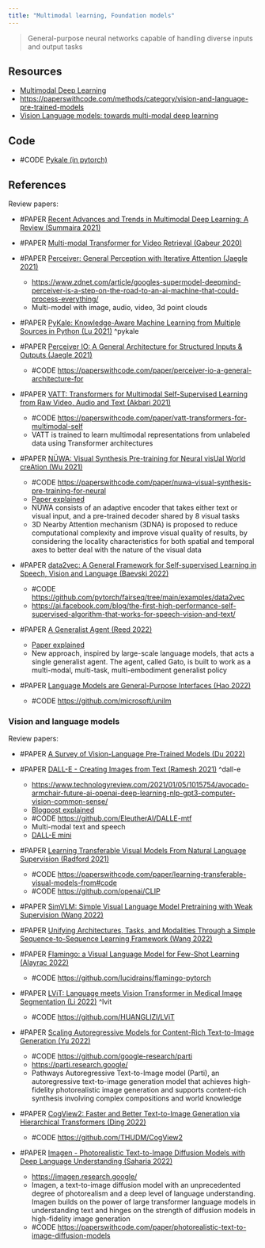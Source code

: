 ```yaml
---
title: "Multimodal learning, Foundation models"
---
```


> General-purpose neural networks capable of handling diverse inputs and output tasks

## Resources
- [Multimodal Deep Learning](https://multimodal-dl.mpi-inf.mpg.de/)
- https://paperswithcode.com/methods/category/vision-and-language-pre-trained-models
- [Vision Language models: towards multi-modal deep learning](https://theaisummer.com/vision-language-models/)

## Code
- #CODE [Pykale (in pytorch)](https://github.com/pykale/pykale)


## References
Review papers:
- #PAPER [Recent Advances and Trends in Multimodal Deep Learning: A Review (Summaira 2021)](https://arxiv.org/abs/2105.11087)

- #PAPER [Multi-modal Transformer for Video Retrieval (Gabeur 2020)](https://arxiv.org/abs/2007.10639)
- #PAPER [Perceiver: General Perception with Iterative Attention (Jaegle 2021)](https://arxiv.org/abs/2103.03206)
	- https://www.zdnet.com/article/googles-supermodel-deepmind-perceiver-is-a-step-on-the-road-to-an-ai-machine-that-could-process-everything/
	- Multi-model with image, audio, video, 3d point clouds
- #PAPER [PyKale: Knowledge-Aware Machine Learning from Multiple Sources in Python (Lu 2021)](https://arxiv.org/abs/2106.09756v1) ^pykale
- #PAPER [Perceiver IO: A General Architecture for Structured Inputs & Outputs (Jaegle 2021)](https://arxiv.org/abs/2107.14795v2)
	- #CODE https://paperswithcode.com/paper/perceiver-io-a-general-architecture-for
- #PAPER [VATT: Transformers for Multimodal Self-Supervised Learning from Raw Video, Audio and Text (Akbari 2021)](https://arxiv.org/abs/2104.11178v2)
	- #CODE https://paperswithcode.com/paper/vatt-transformers-for-multimodal-self
	- VATT is trained to learn multimodal representations from unlabeled data using Transformer architectures
- #PAPER [NÜWA: Visual Synthesis Pre-training for Neural visUal World creAtion (Wu 2021)](https://arxiv.org/abs/2111.12417v1)
	- #CODE https://paperswithcode.com/paper/nuwa-visual-synthesis-pre-training-for-neural
	- [Paper explained](https://www.youtube.com/watch?v=InhMx1h0N40&list=WL&index=50)
	- NÜWA consists of an adaptive encoder that takes either text or visual input, and a pre-trained decoder shared by 8 visual tasks
	- 3D Nearby Attention mechanism (3DNA) is proposed to reduce computational complexity and improve visual quality of results, by considering the locality characteristics for both spatial and temporal axes to better deal with the nature of the visual data
- #PAPER [data2vec: A General Framework for Self-supervised Learning in Speech, Vision and Language (Baevski 2022)](https://arxiv.org/abs/2202.03555)
	- #CODE https://github.com/pytorch/fairseq/tree/main/examples/data2vec
	- https://ai.facebook.com/blog/the-first-high-performance-self-supervised-algorithm-that-works-for-speech-vision-and-text/
- #PAPER [A Generalist Agent (Reed 2022)](https://arxiv.org/abs/2205.06175v1)
	- [Paper explained](https://www.youtube.com/watch?v=wSQJZHfAg18)
	- New approach, inspired by large-scale language models, that acts a single generalist agent. The agent, called Gato, is built to work as a multi-modal, multi-task, multi-embodiment generalist policy
- #PAPER [Language Models are General-Purpose Interfaces (Hao 2022)](https://arxiv.org/pdf/2206.06336v1)
	- #CODE https://github.com/microsoft/unilm

### Vision and language models
Review papers:
- #PAPER [A Survey of Vision-Language Pre-Trained Models (Du 2022)](https://arxiv.org/pdf/2202.10936)            

- #PAPER [DALL-E - Creating Images from Text (Ramesh 2021)](https://openai.com/blog/dall-e/) ^dall-e
	- https://www.technologyreview.com/2021/01/05/1015754/avocado-armchair-future-ai-openai-deep-learning-nlp-gpt3-computer-vision-common-sense/
	- [Blogpost explained](https://www.youtube.com/watch?v=j4xgkjWlfL4)
	- #CODE https://github.com/EleutherAI/DALLE-mtf
	- Multi-modal text and speech
	- [DALL-E mini](https://wandb.ai/dalle-mini/dalle-mini/reports/DALL-E-mini--Vmlldzo4NjIxODA)
- #PAPER [Learning Transferable Visual Models From Natural Language Supervision (Radford 2021)](https://arxiv.org/pdf/2103.00020v1)            
	- #CODE https://paperswithcode.com/paper/learning-transferable-visual-models-from#code
	- #CODE https://github.com/openai/CLIP
- #PAPER [SimVLM: Simple Visual Language Model Pretraining with Weak Supervision (Wang 2022)](https://arxiv.org/pdf/2108.10904v2)            
- #PAPER [Unifying Architectures, Tasks, and Modalities Through a Simple Sequence-to-Sequence Learning Framework (Wang 2022)](https://arxiv.org/pdf/2202.03052v1)            
- #PAPER [Flamingo: a Visual Language Model for Few-Shot Learning (Alayrac 2022)](https://arxiv.org/abs/2204.14198v1)
	- #CODE https://github.com/lucidrains/flamingo-pytorch
- #PAPER [LViT: Language meets Vision Transformer in Medical Image Segmentation (Li 2022)](https://arxiv.org/abs/2206.14718v1) ^lvit
	- #CODE https://github.com/HUANGLIZI/LViT
- #PAPER [Scaling Autoregressive Models for Content-Rich Text-to-Image Generation (Yu 2022)](https://arxiv.org/pdf/2206.10789v1)
	- #CODE https://github.com/google-research/parti
	- https://parti.research.google/
	- Pathways Autoregressive Text-to-Image model (Parti), an autoregressive text-to-image generation model that achieves high-fidelity photorealistic image generation and supports content-rich synthesis involving complex compositions and world knowledge
- #PAPER [CogView2: Faster and Better Text-to-Image Generation via Hierarchical Transformers (Ding 2022)](https://arxiv.org/pdf/2204.14217)
	- #CODE https://github.com/THUDM/CogView2
- #PAPER [Imagen - Photorealistic Text-to-Image Diffusion Models with Deep Language Understanding (Saharia 2022)](https://arxiv.org/pdf/2205.11487v1)            
	- https://imagen.research.google/
	- Imagen, a text-to-image diffusion model with an unprecedented degree of photorealism and a deep level of language understanding. Imagen builds on the power of large transformer language models in understanding text and hinges on the strength of diffusion models in high-fidelity image generation
	- #CODE https://paperswithcode.com/paper/photorealistic-text-to-image-diffusion-models
